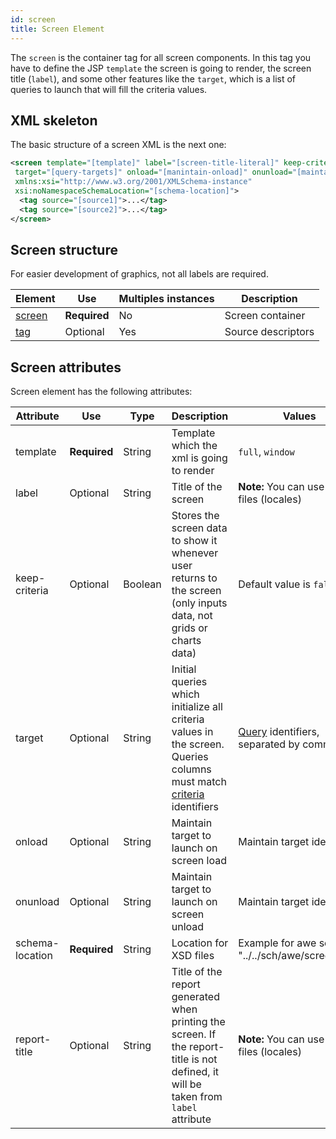 ```yaml
---
id: screen
title: Screen Element
---
```



The `screen` is the container tag for all screen components. In this tag you have to define the JSP `template` the screen is going to render, the screen title (`label`), and some other features like the `target`, which is a list of queries to launch that will fill the criteria values.

## XML skeleton

The basic structure of a screen XML is the next one:

```xml
<screen template="[template]" label="[screen-title-literal]" keep-criteria="[keep-criteria]" 
 target="[query-targets]" onload="[manintain-onload]" onunload="[maintain-onunload]"
 xmlns:xsi="http://www.w3.org/2001/XMLSchema-instance"
 xsi:noNamespaceSchemaLocation="[schema-location]">
  <tag source="[source1]">...</tag>
  <tag source="[source2]">...</tag>
</screen>
```

## Screen structure

For easier development of graphics, not all labels are required.

| Element                      | Use          | Multiples instances    | Description                          |
| ---------------------------- | -------------|------------------------|--------------------------------------|
| [screen](#screen-attributes) | **Required** | No                     | Screen container                     |
| [tag](tags.md)               | Optional     | Yes                    | Source descriptors                   |

## Screen attributes

Screen element has the following attributes:

| Attribute     | Use          | Type    | Description                   |   Values                                    |
| ------------- | ------------ | ------- | ----------------------------- |---------------------------------------------|
| template      | **Required** | String  | Template which the xml is going to render | `full`, `window`           |
| label         | Optional     | String  | Title of the screen        | **Note:** You can use [i18n](i18n-internationalization.md) files (locales)   |
| keep-criteria | Optional     | Boolean | Stores the screen data to show it whenever user returns to the screen (only inputs data, not grids or charts data) | Default value is `false` |
| target        | Optional     | String  | Initial queries which initialize all criteria values in the screen. Queries columns must match [criteria](criteria.md) identifiers | [Query](query-definition.md) identifiers, separated by commas `,` |
| onload        | Optional     | String  | Maintain target to launch on screen load | Maintain target identifier       |
| onunload      | Optional     | String  | Maintain target to launch on screen unload | Maintain target identifier     |
|schema-location| **Required** | String  | Location for XSD files | Example for awe screens: "../../sch/awe/screen.xsd"
| report-title  | Optional     | String  | Title of the report generated when printing the screen. If the report-title is not defined, it will be taken from <code>label</code> attribute | **Note:** You can use [i18n](i18n-internationalization.md) files (locales)   |
